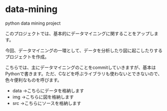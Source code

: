 data-mining
===========

python data mining project 

このプロジェクトでは、基本的にデータマイニングに関することをアップします。

今回、データマイニングの一環として、データを分析したり図に起こしたりするプロジェクトを作成。

こちらでは、主にデータマイニングのことをcommitしていきますが、基本はPythonで書きます。ただ、Cなどを呼ぶライブラリも使わないとできないので、色々便利なものを呼びます。

* data →こちらにデータを格納します
* img →こちらに図を格納します
* src →こちらにソースを格納します
